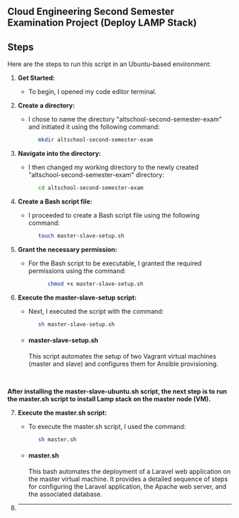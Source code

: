 <h2>Cloud Engineering Second Semester Examination Project (Deploy LAMP Stack)</h2>

<h2>Steps</h2>

Here are the steps to run this script in an Ubuntu-based environment:

1. **Get Started:** 
   - To begin, I opened my code editor terminal.
     
2. **Create a directory:** <br>
   - I chose to name the directory "altschool-second-semester-exam" and initiated it using the following command:
      ```bash
         mkdir altschool-second-semester-exam

3. **Navigate into the directory:**
   - I then changed my working directory to the newly created "altschool-second-semester-exam" directory:
      ```bash
         cd altschool-second-semester-exam
      
4. **Create a Bash script file:**
   - I proceeded to create a Bash script file using the following command:
      ```bash
         touch master-slave-setup.sh

5. **Grant the necessary permission:**
   - For the Bash script to be executable, I granted the required permissions using the command:
      ```bash
            chmod +x master-slave-setup.sh

6. **Execute the master-slave-setup script:**
   - Next, I executed the script with the command:
     ```bash
        sh master-slave-setup.sh

   - #### master-slave-setup.sh
     This script automates the setup of two Vagrant virtual machines (master and slave) and configures them for Ansible provisioning.
<br>

**After installing the master-slave-ubuntu.sh script, the next step is to run the master.sh script to install Lamp stack on the master node (VM).**

7. **Execute the master.sh script:**
   - To execute the master.sh script, I used the command:
      ```bash
         sh master.sh

   - #### master.sh
     This bash automates the deployment of a Laravel web application on the master virtual machine. It provides a detailed sequence of           steps for configuring the Laravel application, the Apache web server, and the associated database.

8. ****
